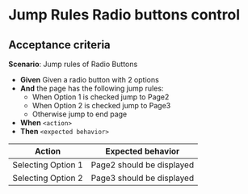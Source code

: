 # Jump Rules Radio buttons control

## Acceptance criteria

**Scenario**: Jump rules of Radio Buttons
* **Given** Given a radio button with 2 options
* **And** the page has the following jump rules:
    * When Option 1 is checked jump to Page2
    * When Option 2 is checked jump to Page3
    * Otherwise jump to end page
* **When** `<action>`
* **Then** `<expected behavior>`

| Action | Expected behavior |
|--------|-------------------|
| Selecting Option 1 | Page2 should be displayed |
| Selecting Option 2 | Page3 should be displayed |
